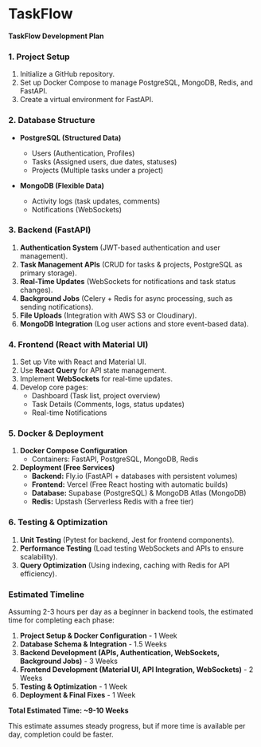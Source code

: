 # TaskFlow

**TaskFlow Development Plan**

### 1. Project Setup

1. Initialize a GitHub repository.
2. Set up Docker Compose to manage PostgreSQL, MongoDB, Redis, and FastAPI.
3. Create a virtual environment for FastAPI.

### 2. Database Structure

- **PostgreSQL (Structured Data)**

  - Users (Authentication, Profiles)
  - Tasks (Assigned users, due dates, statuses)
  - Projects (Multiple tasks under a project)

- **MongoDB (Flexible Data)**
  - Activity logs (task updates, comments)
  - Notifications (WebSockets)

### 3. Backend (FastAPI)

1. **Authentication System** (JWT-based authentication and user management).
2. **Task Management APIs** (CRUD for tasks & projects, PostgreSQL as primary storage).
3. **Real-Time Updates** (WebSockets for notifications and task status changes).
4. **Background Jobs** (Celery + Redis for async processing, such as sending notifications).
5. **File Uploads** (Integration with AWS S3 or Cloudinary).
6. **MongoDB Integration** (Log user actions and store event-based data).

### 4. Frontend (React with Material UI)

1. Set up Vite with React and Material UI.
2. Use **React Query** for API state management.
3. Implement **WebSockets** for real-time updates.
4. Develop core pages:
   - Dashboard (Task list, project overview)
   - Task Details (Comments, logs, status updates)
   - Real-time Notifications

### 5. Docker & Deployment

1. **Docker Compose Configuration**
   - Containers: FastAPI, PostgreSQL, MongoDB, Redis
2. **Deployment (Free Services)**
   - **Backend:** Fly.io (FastAPI + databases with persistent volumes)
   - **Frontend:** Vercel (Free React hosting with automatic builds)
   - **Database:** Supabase (PostgreSQL) & MongoDB Atlas (MongoDB)
   - **Redis:** Upstash (Serverless Redis with a free tier)

### 6. Testing & Optimization

1. **Unit Testing** (Pytest for backend, Jest for frontend components).
2. **Performance Testing** (Load testing WebSockets and APIs to ensure scalability).
3. **Query Optimization** (Using indexing, caching with Redis for API efficiency).

### Estimated Timeline

Assuming 2-3 hours per day as a beginner in backend tools, the estimated time for completing each phase:

1. **Project Setup & Docker Configuration** - 1 Week
2. **Database Schema & Integration** - 1.5 Weeks
3. **Backend Development (APIs, Authentication, WebSockets, Background Jobs)** - 3 Weeks
4. **Frontend Development (Material UI, API Integration, WebSockets)** - 2 Weeks
5. **Testing & Optimization** - 1 Week
6. **Deployment & Final Fixes** - 1 Week

**Total Estimated Time: ~9-10 Weeks**

This estimate assumes steady progress, but if more time is available per day, completion could be faster.
